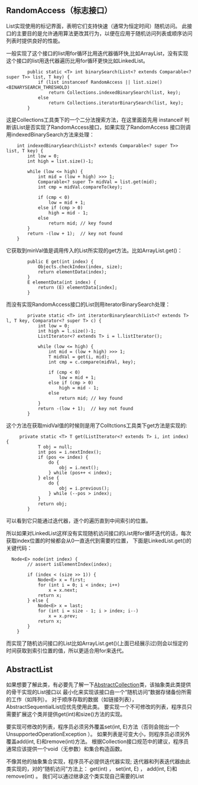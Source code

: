 ## RandomAccess（标志接口） ##

List实现使用的标记界面，表明它们支持快速（通常为恒定时间）随机访问。 此接口的主要目的是允许通用算法更改其行为，以便在应用于随机访问列表或顺序访问列表时提供良好的性能。


一般实现了这个接口的list用for循环比用迭代器循环快,比如ArrayList，没有实现这个接口的list用迭代器遍历比用for循环更快比如LinkedList。
        
        
            public static <T> int binarySearch(List<? extends Comparable<? super T>> list, T key) {
                if (list instanceof RandomAccess || list.size()<BINARYSEARCH_THRESHOLD)
                    return Collections.indexedBinarySearch(list, key);
                else
                    return Collections.iteratorBinarySearch(list, key);
            }


这是Collections工具类下的一个二分法搜索方法，在这里面首先用 instanceif 判断该List是否实现了RandomAccess接口，如果实现了RandomAccess
接口则调用indexedBinarySearch方法来处理：

        int indexedBinarySearch(List<? extends Comparable<? super T>> list, T key) {
            int low = 0;
            int high = list.size()-1;
    
            while (low <= high) {
                int mid = (low + high) >>> 1;
                Comparable<? super T> midVal = list.get(mid);
                int cmp = midVal.compareTo(key);
    
                if (cmp < 0)
                    low = mid + 1;
                else if (cmp > 0)
                    high = mid - 1;
                else
                    return mid; // key found
            }
            return -(low + 1);  // key not found
        }
        
它获取到minVal值是调用传入的List所实现的get方法。比如ArrayList.get()：

            public E get(int index) {
                Objects.checkIndex(index, size);
                return elementData(index);
            }
            E elementData(int index) {
                return (E) elementData[index];
            }
        
而没有实现RandomAccess接口的List则用iteratorBinarySearch处理：
        
        
            private static <T> int iteratorBinarySearch(List<? extends T> l, T key, Comparator<? super T> c) {
                int low = 0;
                int high = l.size()-1;
                ListIterator<? extends T> i = l.listIterator();
        
                while (low <= high) {
                    int mid = (low + high) >>> 1;
                    T midVal = get(i, mid);
                    int cmp = c.compare(midVal, key);
        
                    if (cmp < 0)
                        low = mid + 1;
                    else if (cmp > 0)
                        high = mid - 1;
                    else
                        return mid; // key found
                }
                return -(low + 1);  // key not found
            }
            
这个方法在获取midVal值的时候则是用了Colltctions工具类下get方法是实现的:
   
         private static <T> T get(ListIterator<? extends T> i, int index) {
                T obj = null;
                int pos = i.nextIndex();
                if (pos <= index) {
                    do {
                        obj = i.next();
                    } while (pos++ < index);
                } else {
                    do {
                        obj = i.previous();
                    } while (--pos > index);
                }
                return obj;
            }

可以看到它只能通过迭代器，逐个的遍历直到中间索引的位置。

所以如果对LinkedList这样没有实现随机访问接口的List用for循环迭代的话，每次获取index位置的时候都会从0一直迭代到需要的位置，
下面是LinkedList.get()的关键代码：
    
      Node<E> node(int index) {
            // assert isElementIndex(index);
    
            if (index < (size >> 1)) {
                Node<E> x = first;
                for (int i = 0; i < index; i++)
                    x = x.next;
                return x;
            } else {
                Node<E> x = last;
                for (int i = size - 1; i > index; i--)
                    x = x.prev;
                return x;
            }
        }

而实现了随机访问接口的List比如ArrayList.get()(上面已经展示过)则会以恒定的时间获取到索引位置的值，所以更适合用for来迭代。


## AbstractList ##

如果想要了解此类，有必要先了解一下[AbstractCollection][AbstractCollection]类，该抽象类此类提供的骨干实现的List接口以
最小化来实现该接口由一个“随机访问”数据存储备份所需的工作（如阵列）。 对于顺序存取的数据（如链接列表）， AbstractSequentialList应优先使用此类。 
要实现一个不可修改的列表，程序员只需要扩展这个类并提供get(int)和size()方法的实现。 


要实现可修改的列表，程序员必须另外覆盖set(int, E)方法（否则会抛出一个UnsupportedOperationException ）。 如果列表是可变大小，则程序员必须另外覆盖add(int, E)和remove(int)方法。 
根据Collection接口规范中的建议，程序员通常应该提供一个void（无参数）和集合构造函数。 


不像其他的抽象集合实现，程序员不必提供迭代器实现; 迭代器和列表迭代器由此类实现的，对的“随机访问”方法上： get(int) ， set(int, E) ， add(int, E)和remove(int) 。 
我们可以通过继承这个类实现自己需要的List
    
[AbstractCollection]:  https://github.com/TransientWang/KnowledgeBase/blob/master/base/collections/AbstractCollection.markdown "AbstractCollection抽象类"
